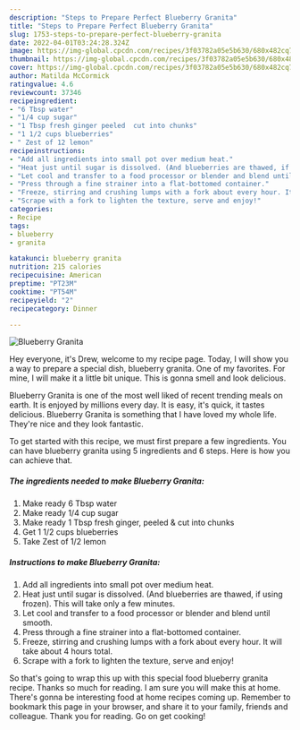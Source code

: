 ```yaml
---
description: "Steps to Prepare Perfect Blueberry Granita"
title: "Steps to Prepare Perfect Blueberry Granita"
slug: 1753-steps-to-prepare-perfect-blueberry-granita
date: 2022-04-01T03:24:28.324Z
image: https://img-global.cpcdn.com/recipes/3f03782a05e5b630/680x482cq70/blueberry-granita-recipe-main-photo.jpg
thumbnail: https://img-global.cpcdn.com/recipes/3f03782a05e5b630/680x482cq70/blueberry-granita-recipe-main-photo.jpg
cover: https://img-global.cpcdn.com/recipes/3f03782a05e5b630/680x482cq70/blueberry-granita-recipe-main-photo.jpg
author: Matilda McCormick
ratingvalue: 4.6
reviewcount: 37346
recipeingredient:
- "6 Tbsp water"
- "1/4 cup sugar"
- "1 Tbsp fresh ginger peeled  cut into chunks"
- "1 1/2 cups blueberries"
- " Zest of 12 lemon"
recipeinstructions:
- "Add all ingredients into small pot over medium heat."
- "Heat just until sugar is dissolved. (And blueberries are thawed, if using frozen). This will take only a few minutes."
- "Let cool and transfer to a food processor or blender and blend until smooth."
- "Press through a fine strainer into a flat-bottomed container."
- "Freeze, stirring and crushing lumps with a fork about every hour. It will take about 4 hours total."
- "Scrape with a fork to lighten the texture, serve and enjoy!"
categories:
- Recipe
tags:
- blueberry
- granita

katakunci: blueberry granita 
nutrition: 215 calories
recipecuisine: American
preptime: "PT23M"
cooktime: "PT54M"
recipeyield: "2"
recipecategory: Dinner

---
```



![Blueberry Granita](https://img-global.cpcdn.com/recipes/3f03782a05e5b630/680x482cq70/blueberry-granita-recipe-main-photo.jpg)

Hey everyone, it's Drew, welcome to my recipe page. Today, I will show you a way to prepare a special dish, blueberry granita. One of my favorites. For mine, I will make it a little bit unique. This is gonna smell and look delicious.



Blueberry Granita is one of the most well liked of recent trending meals on earth. It is enjoyed by millions every day. It is easy, it's quick, it tastes delicious. Blueberry Granita is something that I have loved my whole life. They're nice and they look fantastic.


To get started with this recipe, we must first prepare a few ingredients. You can have blueberry granita using 5 ingredients and 6 steps. Here is how you can achieve that.

<!--inarticleads1-->

##### The ingredients needed to make Blueberry Granita:

1. Make ready 6 Tbsp water
1. Make ready 1/4 cup sugar
1. Make ready 1 Tbsp fresh ginger, peeled & cut into chunks
1. Get 1 1/2 cups blueberries
1. Take  Zest of 1/2 lemon




<!--inarticleads2-->

##### Instructions to make Blueberry Granita:

1. Add all ingredients into small pot over medium heat.
1. Heat just until sugar is dissolved. (And blueberries are thawed, if using frozen). This will take only a few minutes.
1. Let cool and transfer to a food processor or blender and blend until smooth.
1. Press through a fine strainer into a flat-bottomed container.
1. Freeze, stirring and crushing lumps with a fork about every hour. It will take about 4 hours total.
1. Scrape with a fork to lighten the texture, serve and enjoy!




So that's going to wrap this up with this special food blueberry granita recipe. Thanks so much for reading. I am sure you will make this at home. There's gonna be interesting food at home recipes coming up. Remember to bookmark this page in your browser, and share it to your family, friends and colleague. Thank you for reading. Go on get cooking!
